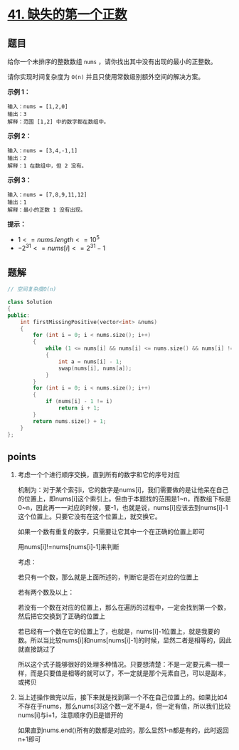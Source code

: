 # [41. 缺失的第一个正数](https://leetcode.cn/problems/first-missing-positive/)



## 题目

给你一个未排序的整数数组 `nums` ，请你找出其中没有出现的最小的正整数。

请你实现时间复杂度为 `O(n)` 并且只使用常数级别额外空间的解决方案。

 

**示例 1：**

```
输入：nums = [1,2,0]
输出：3
解释：范围 [1,2] 中的数字都在数组中。
```

**示例 2：**

```
输入：nums = [3,4,-1,1]
输出：2
解释：1 在数组中，但 2 没有。
```

**示例 3：**

```
输入：nums = [7,8,9,11,12]
输出：1
解释：最小的正数 1 没有出现。
```

 

**提示：**

- $1 <= nums.length <= 10^5$
- $-2^{31} <= nums[i] <= 2^{31} - 1$



## 题解

```cpp
// 空间复杂度O(n)

class Solution
{
public:
    int firstMissingPositive(vector<int> &nums)
    {
        for (int i = 0; i < nums.size(); i++)
        {
            while (1 <= nums[i] && nums[i] <= nums.size() && nums[i] != nums[nums[i] - 1]) // -1确保实际与数组一致，开始不同，1和0
            {
                int a = nums[i] - 1;
                swap(nums[i], nums[a]);
            }
        }
        for (int i = 0; i < nums.size(); i++)
        {
            if (nums[i] - 1 != i)
                return i + 1;
        }
        return nums.size() + 1;
    }
};
```



## points

1. 考虑一个个进行顺序交换，直到所有的数字和它的序号对应

   机制为：对于某个索引i，它的数字是nums[i]，我们需要做的是让他呆在自己的位置上，即nums[i]这个索引上。但由于本题找的范围是1~n，而数组下标是0~n，因此再一一对应的时候，要-1，也就是说，nums[i]应该去到nums[i]-1这个位置上。只要它没有在这个位置上，就交换它。

   如果一个数有重复的数字，只需要让它其中一个在正确的位置上即可

   用nums[i]!=nums[nums[i]-1]来判断

   考虑：

   若只有一个数，那么就是上面所述的，判断它是否在对应的位置上

   若有两个数及以上：

   若没有一个数在对应的位置上，那么在遍历的过程中，一定会找到第一个数，然后把它交换到了正确的位置上

   若已经有一个数在它的位置上了，也就是，nums[i]-1位置上，就是我要的数。所以当比较nums[i]和nums[nums[i]-1]的时候，显然二者是相等的，因此就直接跳过了

   所以这个式子能够很好的处理多种情况。只要想清楚：不是一定要元素一模一样，而是只要值是相等的就可以了，不一定就是那个元素自己，可以是副本，或拷贝

2. 当上述操作做完以后，接下来就是找到第一个不在自己位置上的。如果比如4不存在于nums，那么nums[3]这个数一定不是4，但一定有值，所以我们比较nums[i]与i+1，注意顺序仍旧是错开的

   如果直到nums.end()所有的数都是对应的，那么显然1-n都是有的，此时返回n+1即可

   